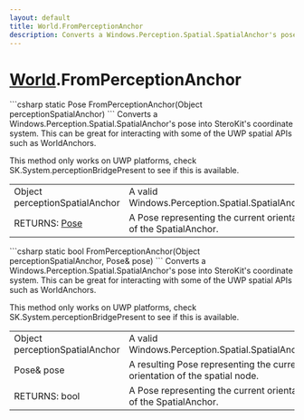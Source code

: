 ```yaml
---
layout: default
title: World.FromPerceptionAnchor
description: Converts a Windows.Perception.Spatial.SpatialAnchor's pose into SteroKit's coordinate system. This can be great for interacting with some of the UWP spatial APIs such as WorldAnchors.  This method only works on UWP platforms, check SK.System.perceptionBridgePresent to see if this is available.
---
```

# [World]({{site.url}}/Pages/StereoKit/World.html).FromPerceptionAnchor

<div class='signature' markdown='1'>
```csharp
static Pose FromPerceptionAnchor(Object perceptionSpatialAnchor)
```
Converts a Windows.Perception.Spatial.SpatialAnchor's pose
into SteroKit's coordinate system. This can be great for
interacting with some of the UWP spatial APIs such as WorldAnchors.

This method only works on UWP platforms, check
SK.System.perceptionBridgePresent to see if this is available.
</div>

|  |  |
|--|--|
|Object perceptionSpatialAnchor|A valid             Windows.Perception.Spatial.SpatialAnchor.|
|RETURNS: [Pose]({{site.url}}/Pages/StereoKit/Pose.html)|A Pose representing the current orientation of the SpatialAnchor.|

<div class='signature' markdown='1'>
```csharp
static bool FromPerceptionAnchor(Object perceptionSpatialAnchor, Pose& pose)
```
Converts a Windows.Perception.Spatial.SpatialAnchor's pose
into SteroKit's coordinate system. This can be great for
interacting with some of the UWP spatial APIs such as WorldAnchors.

This method only works on UWP platforms, check
SK.System.perceptionBridgePresent to see if this is available.
</div>

|  |  |
|--|--|
|Object perceptionSpatialAnchor|A valid             Windows.Perception.Spatial.SpatialAnchor.|
|Pose& pose|A resulting Pose representing the current             orientation of the spatial node.|
|RETURNS: bool|A Pose representing the current orientation of the SpatialAnchor.|




